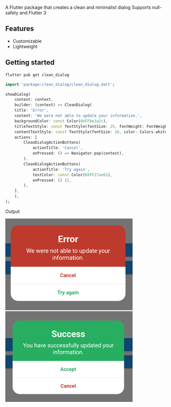A Flutter package that creates a clean and minimalist dialog Supports null-safety and Flutter 3

## Features

- Customizable
- Lightweight 

## Getting started 


```console 
flutter pub get clean_dialog
```

```dart 
import 'package:clean_dialog/clean_dialog.dart';
```

```dart
showDialog(
    context: context,
    builder: (context) => CleanDialog(
    title: 'Error',
    content: 'We were not able to update your information.',
    backgroundColor: const Color(0XFFbe3a2c),
    titleTextStyle: const TextStyle(fontSize: 25, fontWeight: FontWeight.bold, color: Colors.white),
    contentTextStyle: const TextStyle(fontSize: 16, color: Colors.white),
    actions: [
        CleanDialogActionButtons(
            actionTitle: 'Cancel',
            onPressed: () => Navigator.pop(context),
        ),
        CleanDialogActionButtons(
            actionTitle: 'Try again',
            textColor: const Color(0XFF27ae61),
            onPressed: () {},
        ),
    ],
    ),
);
```
Output

<img src="https://github.com/OmarMach/clean_dialog/blob/main/doc/exp.png" width="400" alt="Example 1">
<img src="https://github.com/OmarMach/clean_dialog/blob/main/doc/exp2.png" width="400" alt="Example 2">



